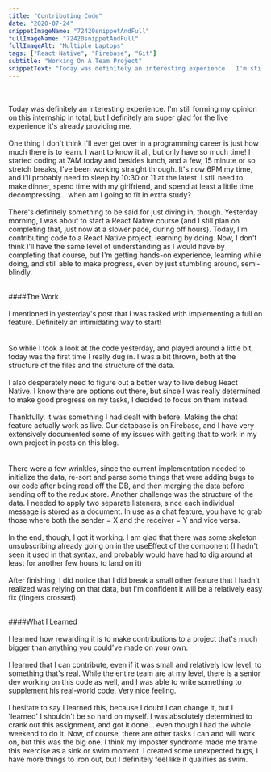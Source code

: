 ```yaml
---
title: "Contributing Code"
date: "2020-07-24"
snippetImageName: "72420snippetAndFull"
fullImageName: "72420snippetAndFull"
fullImageAlt: "Multiple Laptops"
tags: ["React Native", "Firebase", "Git"]
subtitle: "Working On A Team Project"
snippetText: "Today was definitely an interesting experience.  I'm still forming my opinion on this internship in total, but I definitely am super glad for the live experience it's already providing me."
---
```


<br>
<br>
Today was definitely an interesting experience.  I'm still forming my opinion on this internship in total, but I definitely am super glad for the live experience it's already providing me.
<br>
<br>
One thing I don't think I'll ever get over in a programming career is just how much there is to learn.  I want to know it all, but only have so much time!  I started coding at 7AM today and besides lunch, and a few, 15 minute or so stretch breaks, I've been working straight through.  It's now 6PM my time, and I'll probably need to sleep by 10:30 or 11 at the latest.  I still need to make dinner, spend time with my girlfriend, and spend at least a little time decompressing... when am I going to fit in extra study?
<br>
<br>
There's definitely something to be said for just diving in, though.  Yesterday morning, I was about to start a React Native course (and I still plan on completing that, just now at a slower pace, during off hours).  Today, I'm contributing code to a React Native project, learning by doing.  Now, I don't think I'll have the same level of understanding as I would have by completing that course, but I'm getting hands-on experience, learning while doing, and still able to make progress, even by just stumbling around, semi-blindly.
<br>
<br>

####The Work
<br>
<br>
I mentioned in yesterday's post that I was tasked with implementing a full on feature. Definitely an intimidating way to start!  
<br>
<br>
So while I took a look at the code yesterday, and played around a little bit, today was the first time I really dug in. I was a bit thrown, both at the structure of the files and the structure of the data.
<br>
<br>
I also desperately need to figure out a better way to live debug React Native. I know there are options out there, but since I was really determined to make good progress on my tasks, I decided to focus on them instead.
<br>
<br>
Thankfully, it was something I had dealt with before. Making the chat feature actually work as live. Our database is on Firebase, and I have very extensively documented some of my issues with getting that to work in my own project in posts on this blog.  
<br>
<br>
There were a few wrinkles, since the current implementation needed to initialize the data, re-sort and parse some things that were adding bugs to our code after being read off the DB, and then merging the data before sending off to the redux store. Another challenge was the structure of the data. I needed to apply two separate listeners, since each individual message is stored as a document. In use as a chat feature, you have to grab those where both the sender = X and the receiver = Y and vice versa.
<br>
<br>
In the end, though, I got it working. I am glad that there was some skeleton unsubscribing already going on in the useEffect of the component (I hadn't seen it used in that syntax, and probably would have had to dig around at least for another few hours to land on it)
<br>
<br>
After finishing, I did notice that I did break a small other feature that I hadn't realized was relying on that data, but I'm confident it will be a relatively easy fix (fingers crossed).
<br>
<br>

####What I Learned
<br>
<br>
I learned how rewarding it is to make contributions to a project that's much bigger than anything you could've made on your own.
<br>
<br>
I learned that I can contribute, even if it was small and relatively low level, to something that's real. While the entire team are at my level, there is a senior dev working on this code as well, and I was able to write something to supplement his real-world code. Very nice feeling.
<br>
<br>
I hesitate to say I learned this, because I doubt I can change it, but I 'learned' I shouldn't be so hard on myself. I was absolutely determined to crank out this assignment, and got it done... even though I had the whole weekend to do it. Now, of course, there are other tasks I can and will work on, but this was the big one. I think my imposter syndrome made me frame this exercise as a sink or swim moment. I created some unexpected bugs, I have more things to iron out, but I definitely feel like it qualifies as swim.
<br>
<br>
